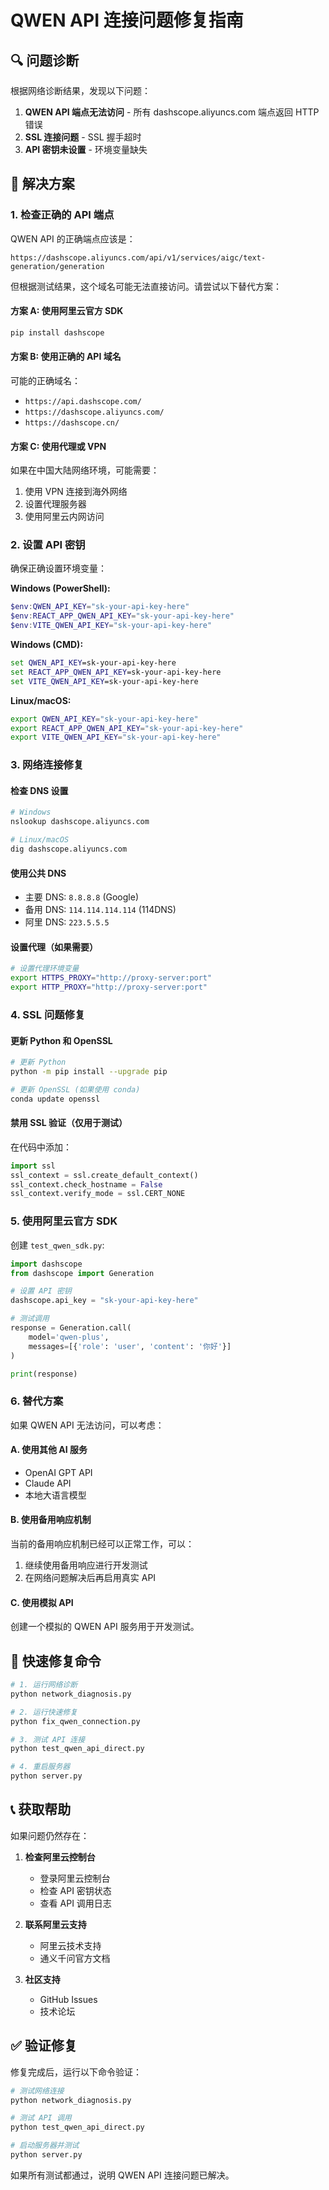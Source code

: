# QWEN API 连接问题修复指南

## 🔍 问题诊断

根据网络诊断结果，发现以下问题：
1. **QWEN API 端点无法访问** - 所有 dashscope.aliyuncs.com 端点返回 HTTP 错误
2. **SSL 连接问题** - SSL 握手超时
3. **API 密钥未设置** - 环境变量缺失

## 🔧 解决方案

### 1. 检查正确的 API 端点

QWEN API 的正确端点应该是：
```
https://dashscope.aliyuncs.com/api/v1/services/aigc/text-generation/generation
```

但根据测试结果，这个域名可能无法直接访问。请尝试以下替代方案：

#### 方案 A: 使用阿里云官方 SDK
```bash
pip install dashscope
```

#### 方案 B: 使用正确的 API 域名
可能的正确域名：
- `https://api.dashscope.com/`
- `https://dashscope.aliyuncs.com/`
- `https://dashscope.cn/`

#### 方案 C: 使用代理或 VPN
如果在中国大陆网络环境，可能需要：
1. 使用 VPN 连接到海外网络
2. 设置代理服务器
3. 使用阿里云内网访问

### 2. 设置 API 密钥

确保正确设置环境变量：

**Windows (PowerShell):**
```powershell
$env:QWEN_API_KEY="sk-your-api-key-here"
$env:REACT_APP_QWEN_API_KEY="sk-your-api-key-here"
$env:VITE_QWEN_API_KEY="sk-your-api-key-here"
```

**Windows (CMD):**
```cmd
set QWEN_API_KEY=sk-your-api-key-here
set REACT_APP_QWEN_API_KEY=sk-your-api-key-here
set VITE_QWEN_API_KEY=sk-your-api-key-here
```

**Linux/macOS:**
```bash
export QWEN_API_KEY="sk-your-api-key-here"
export REACT_APP_QWEN_API_KEY="sk-your-api-key-here"
export VITE_QWEN_API_KEY="sk-your-api-key-here"
```

### 3. 网络连接修复

#### 检查 DNS 设置
```bash
# Windows
nslookup dashscope.aliyuncs.com

# Linux/macOS
dig dashscope.aliyuncs.com
```

#### 使用公共 DNS
- 主要 DNS: `8.8.8.8` (Google)
- 备用 DNS: `114.114.114.114` (114DNS)
- 阿里 DNS: `223.5.5.5`

#### 设置代理（如果需要）
```bash
# 设置代理环境变量
export HTTPS_PROXY="http://proxy-server:port"
export HTTP_PROXY="http://proxy-server:port"
```

### 4. SSL 问题修复

#### 更新 Python 和 OpenSSL
```bash
# 更新 Python
python -m pip install --upgrade pip

# 更新 OpenSSL (如果使用 conda)
conda update openssl
```

#### 禁用 SSL 验证（仅用于测试）
在代码中添加：
```python
import ssl
ssl_context = ssl.create_default_context()
ssl_context.check_hostname = False
ssl_context.verify_mode = ssl.CERT_NONE
```

### 5. 使用阿里云官方 SDK

创建 `test_qwen_sdk.py`:
```python
import dashscope
from dashscope import Generation

# 设置 API 密钥
dashscope.api_key = "sk-your-api-key-here"

# 测试调用
response = Generation.call(
    model='qwen-plus',
    messages=[{'role': 'user', 'content': '你好'}]
)

print(response)
```

### 6. 替代方案

如果 QWEN API 无法访问，可以考虑：

#### A. 使用其他 AI 服务
- OpenAI GPT API
- Claude API
- 本地大语言模型

#### B. 使用备用响应机制
当前的备用响应机制已经可以正常工作，可以：
1. 继续使用备用响应进行开发测试
2. 在网络问题解决后再启用真实 API

#### C. 使用模拟 API
创建一个模拟的 QWEN API 服务用于开发测试。

## 🚀 快速修复命令

```bash
# 1. 运行网络诊断
python network_diagnosis.py

# 2. 运行快速修复
python fix_qwen_connection.py

# 3. 测试 API 连接
python test_qwen_api_direct.py

# 4. 重启服务器
python server.py
```

## 📞 获取帮助

如果问题仍然存在：

1. **检查阿里云控制台**
   - 登录阿里云控制台
   - 检查 API 密钥状态
   - 查看 API 调用日志

2. **联系阿里云支持**
   - 阿里云技术支持
   - 通义千问官方文档

3. **社区支持**
   - GitHub Issues
   - 技术论坛

## ✅ 验证修复

修复完成后，运行以下命令验证：

```bash
# 测试网络连接
python network_diagnosis.py

# 测试 API 调用
python test_qwen_api_direct.py

# 启动服务器并测试
python server.py
```

如果所有测试都通过，说明 QWEN API 连接问题已解决。 